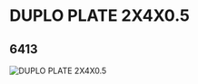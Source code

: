 # DUPLO PLATE 2X4X0.5
## 6413
![DUPLO PLATE 2X4X0.5](https://lc-www-live-s.legocdn.com/media/bricks/5/2/641321.jpg)